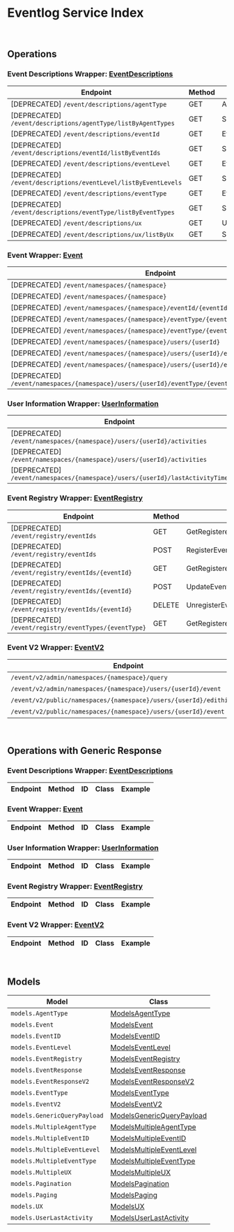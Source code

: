 # Eventlog Service Index

&nbsp;  

## Operations

### Event Descriptions Wrapper:  [EventDescriptions](../../AccelByte.Sdk/Api/Eventlog/Wrapper/EventDescriptions.cs)
| Endpoint | Method | ID | Class | Example |
|---|---|---|---|---|
| [DEPRECATED] `/event/descriptions/agentType` | GET | AgentTypeDescriptionHandler | [AgentTypeDescriptionHandler](../../AccelByte.Sdk/Api/Eventlog/Operation/EventDescriptions/AgentTypeDescriptionHandler.cs) | [AgentTypeDescriptionHandler](../../samples/AccelByte.Sdk.Sample.Cli/ApiCommand/Eventlog/EventDescriptions/AgentTypeDescriptionHandler.cs) |
| [DEPRECATED] `/event/descriptions/agentType/listByAgentTypes` | GET | SpecificAgentTypeDescriptionHandler | [SpecificAgentTypeDescriptionHandler](../../AccelByte.Sdk/Api/Eventlog/Operation/EventDescriptions/SpecificAgentTypeDescriptionHandler.cs) | [SpecificAgentTypeDescriptionHandler](../../samples/AccelByte.Sdk.Sample.Cli/ApiCommand/Eventlog/EventDescriptions/SpecificAgentTypeDescriptionHandler.cs) |
| [DEPRECATED] `/event/descriptions/eventId` | GET | EventIDDescriptionHandler | [EventIDDescriptionHandler](../../AccelByte.Sdk/Api/Eventlog/Operation/EventDescriptions/EventIDDescriptionHandler.cs) | [EventIDDescriptionHandler](../../samples/AccelByte.Sdk.Sample.Cli/ApiCommand/Eventlog/EventDescriptions/EventIDDescriptionHandler.cs) |
| [DEPRECATED] `/event/descriptions/eventId/listByEventIds` | GET | SpecificEventIDDescriptionHandler | [SpecificEventIDDescriptionHandler](../../AccelByte.Sdk/Api/Eventlog/Operation/EventDescriptions/SpecificEventIDDescriptionHandler.cs) | [SpecificEventIDDescriptionHandler](../../samples/AccelByte.Sdk.Sample.Cli/ApiCommand/Eventlog/EventDescriptions/SpecificEventIDDescriptionHandler.cs) |
| [DEPRECATED] `/event/descriptions/eventLevel` | GET | EventLevelDescriptionHandler | [EventLevelDescriptionHandler](../../AccelByte.Sdk/Api/Eventlog/Operation/EventDescriptions/EventLevelDescriptionHandler.cs) | [EventLevelDescriptionHandler](../../samples/AccelByte.Sdk.Sample.Cli/ApiCommand/Eventlog/EventDescriptions/EventLevelDescriptionHandler.cs) |
| [DEPRECATED] `/event/descriptions/eventLevel/listByEventLevels` | GET | SpecificEventLevelDescriptionHandler | [SpecificEventLevelDescriptionHandler](../../AccelByte.Sdk/Api/Eventlog/Operation/EventDescriptions/SpecificEventLevelDescriptionHandler.cs) | [SpecificEventLevelDescriptionHandler](../../samples/AccelByte.Sdk.Sample.Cli/ApiCommand/Eventlog/EventDescriptions/SpecificEventLevelDescriptionHandler.cs) |
| [DEPRECATED] `/event/descriptions/eventType` | GET | EventTypeDescriptionHandler | [EventTypeDescriptionHandler](../../AccelByte.Sdk/Api/Eventlog/Operation/EventDescriptions/EventTypeDescriptionHandler.cs) | [EventTypeDescriptionHandler](../../samples/AccelByte.Sdk.Sample.Cli/ApiCommand/Eventlog/EventDescriptions/EventTypeDescriptionHandler.cs) |
| [DEPRECATED] `/event/descriptions/eventType/listByEventTypes` | GET | SpecificEventTypeDescriptionHandler | [SpecificEventTypeDescriptionHandler](../../AccelByte.Sdk/Api/Eventlog/Operation/EventDescriptions/SpecificEventTypeDescriptionHandler.cs) | [SpecificEventTypeDescriptionHandler](../../samples/AccelByte.Sdk.Sample.Cli/ApiCommand/Eventlog/EventDescriptions/SpecificEventTypeDescriptionHandler.cs) |
| [DEPRECATED] `/event/descriptions/ux` | GET | UXNameDescriptionHandler | [UXNameDescriptionHandler](../../AccelByte.Sdk/Api/Eventlog/Operation/EventDescriptions/UXNameDescriptionHandler.cs) | [UXNameDescriptionHandler](../../samples/AccelByte.Sdk.Sample.Cli/ApiCommand/Eventlog/EventDescriptions/UXNameDescriptionHandler.cs) |
| [DEPRECATED] `/event/descriptions/ux/listByUx` | GET | SpecificUXDescriptionHandler | [SpecificUXDescriptionHandler](../../AccelByte.Sdk/Api/Eventlog/Operation/EventDescriptions/SpecificUXDescriptionHandler.cs) | [SpecificUXDescriptionHandler](../../samples/AccelByte.Sdk.Sample.Cli/ApiCommand/Eventlog/EventDescriptions/SpecificUXDescriptionHandler.cs) |

### Event Wrapper:  [Event](../../AccelByte.Sdk/Api/Eventlog/Wrapper/Event.cs)
| Endpoint | Method | ID | Class | Example |
|---|---|---|---|---|
| [DEPRECATED] `/event/namespaces/{namespace}` | GET | GetEventByNamespaceHandler | [GetEventByNamespaceHandler](../../AccelByte.Sdk/Api/Eventlog/Operation/Event/GetEventByNamespaceHandler.cs) | [GetEventByNamespaceHandler](../../samples/AccelByte.Sdk.Sample.Cli/ApiCommand/Eventlog/Event/GetEventByNamespaceHandler.cs) |
| [DEPRECATED] `/event/namespaces/{namespace}` | POST | PostEventHandler | [PostEventHandler](../../AccelByte.Sdk/Api/Eventlog/Operation/Event/PostEventHandler.cs) | [PostEventHandler](../../samples/AccelByte.Sdk.Sample.Cli/ApiCommand/Eventlog/Event/PostEventHandler.cs) |
| [DEPRECATED] `/event/namespaces/{namespace}/eventId/{eventId}` | GET | GetEventByEventIDHandler | [GetEventByEventIDHandler](../../AccelByte.Sdk/Api/Eventlog/Operation/Event/GetEventByEventIDHandler.cs) | [GetEventByEventIDHandler](../../samples/AccelByte.Sdk.Sample.Cli/ApiCommand/Eventlog/Event/GetEventByEventIDHandler.cs) |
| [DEPRECATED] `/event/namespaces/{namespace}/eventType/{eventType}` | GET | GetEventByEventTypeHandler | [GetEventByEventTypeHandler](../../AccelByte.Sdk/Api/Eventlog/Operation/Event/GetEventByEventTypeHandler.cs) | [GetEventByEventTypeHandler](../../samples/AccelByte.Sdk.Sample.Cli/ApiCommand/Eventlog/Event/GetEventByEventTypeHandler.cs) |
| [DEPRECATED] `/event/namespaces/{namespace}/eventType/{eventType}/eventId/{eventId}` | GET | GetEventByEventTypeAndEventIDHandler | [GetEventByEventTypeAndEventIDHandler](../../AccelByte.Sdk/Api/Eventlog/Operation/Event/GetEventByEventTypeAndEventIDHandler.cs) | [GetEventByEventTypeAndEventIDHandler](../../samples/AccelByte.Sdk.Sample.Cli/ApiCommand/Eventlog/Event/GetEventByEventTypeAndEventIDHandler.cs) |
| [DEPRECATED] `/event/namespaces/{namespace}/users/{userId}` | GET | GetEventByUserIDHandler | [GetEventByUserIDHandler](../../AccelByte.Sdk/Api/Eventlog/Operation/Event/GetEventByUserIDHandler.cs) | [GetEventByUserIDHandler](../../samples/AccelByte.Sdk.Sample.Cli/ApiCommand/Eventlog/Event/GetEventByUserIDHandler.cs) |
| [DEPRECATED] `/event/namespaces/{namespace}/users/{userId}/eventId/{eventId}` | GET | GetEventByUserIDAndEventIDHandler | [GetEventByUserIDAndEventIDHandler](../../AccelByte.Sdk/Api/Eventlog/Operation/Event/GetEventByUserIDAndEventIDHandler.cs) | [GetEventByUserIDAndEventIDHandler](../../samples/AccelByte.Sdk.Sample.Cli/ApiCommand/Eventlog/Event/GetEventByUserIDAndEventIDHandler.cs) |
| [DEPRECATED] `/event/namespaces/{namespace}/users/{userId}/eventType/{eventType}` | GET | GetEventByUserIDAndEventTypeHandler | [GetEventByUserIDAndEventTypeHandler](../../AccelByte.Sdk/Api/Eventlog/Operation/Event/GetEventByUserIDAndEventTypeHandler.cs) | [GetEventByUserIDAndEventTypeHandler](../../samples/AccelByte.Sdk.Sample.Cli/ApiCommand/Eventlog/Event/GetEventByUserIDAndEventTypeHandler.cs) |
| [DEPRECATED] `/event/namespaces/{namespace}/users/{userId}/eventType/{eventType}/eventId/{eventId}` | GET | GetEventByUserEventIDAndEventTypeHandler | [GetEventByUserEventIDAndEventTypeHandler](../../AccelByte.Sdk/Api/Eventlog/Operation/Event/GetEventByUserEventIDAndEventTypeHandler.cs) | [GetEventByUserEventIDAndEventTypeHandler](../../samples/AccelByte.Sdk.Sample.Cli/ApiCommand/Eventlog/Event/GetEventByUserEventIDAndEventTypeHandler.cs) |

### User Information Wrapper:  [UserInformation](../../AccelByte.Sdk/Api/Eventlog/Wrapper/UserInformation.cs)
| Endpoint | Method | ID | Class | Example |
|---|---|---|---|---|
| [DEPRECATED] `/event/namespaces/{namespace}/users/{userId}/activities` | GET | GetUserActivitiesHandler | [GetUserActivitiesHandler](../../AccelByte.Sdk/Api/Eventlog/Operation/UserInformation/GetUserActivitiesHandler.cs) | [GetUserActivitiesHandler](../../samples/AccelByte.Sdk.Sample.Cli/ApiCommand/Eventlog/UserInformation/GetUserActivitiesHandler.cs) |
| [DEPRECATED] `/event/namespaces/{namespace}/users/{userId}/activities` | DELETE | DeleteUserActivitiesHandler | [DeleteUserActivitiesHandler](../../AccelByte.Sdk/Api/Eventlog/Operation/UserInformation/DeleteUserActivitiesHandler.cs) | [DeleteUserActivitiesHandler](../../samples/AccelByte.Sdk.Sample.Cli/ApiCommand/Eventlog/UserInformation/DeleteUserActivitiesHandler.cs) |
| [DEPRECATED] `/event/namespaces/{namespace}/users/{userId}/lastActivityTime` | GET | LastUserActivityTimeHandler | [LastUserActivityTimeHandler](../../AccelByte.Sdk/Api/Eventlog/Operation/UserInformation/LastUserActivityTimeHandler.cs) | [LastUserActivityTimeHandler](../../samples/AccelByte.Sdk.Sample.Cli/ApiCommand/Eventlog/UserInformation/LastUserActivityTimeHandler.cs) |

### Event Registry Wrapper:  [EventRegistry](../../AccelByte.Sdk/Api/Eventlog/Wrapper/EventRegistry.cs)
| Endpoint | Method | ID | Class | Example |
|---|---|---|---|---|
| [DEPRECATED] `/event/registry/eventIds` | GET | GetRegisteredEventsHandler | [GetRegisteredEventsHandler](../../AccelByte.Sdk/Api/Eventlog/Operation/EventRegistry/GetRegisteredEventsHandler.cs) | [GetRegisteredEventsHandler](../../samples/AccelByte.Sdk.Sample.Cli/ApiCommand/Eventlog/EventRegistry/GetRegisteredEventsHandler.cs) |
| [DEPRECATED] `/event/registry/eventIds` | POST | RegisterEventHandler | [RegisterEventHandler](../../AccelByte.Sdk/Api/Eventlog/Operation/EventRegistry/RegisterEventHandler.cs) | [RegisterEventHandler](../../samples/AccelByte.Sdk.Sample.Cli/ApiCommand/Eventlog/EventRegistry/RegisterEventHandler.cs) |
| [DEPRECATED] `/event/registry/eventIds/{eventId}` | GET | GetRegisteredEventIDHandler | [GetRegisteredEventIDHandler](../../AccelByte.Sdk/Api/Eventlog/Operation/EventRegistry/GetRegisteredEventIDHandler.cs) | [GetRegisteredEventIDHandler](../../samples/AccelByte.Sdk.Sample.Cli/ApiCommand/Eventlog/EventRegistry/GetRegisteredEventIDHandler.cs) |
| [DEPRECATED] `/event/registry/eventIds/{eventId}` | POST | UpdateEventRegistryHandler | [UpdateEventRegistryHandler](../../AccelByte.Sdk/Api/Eventlog/Operation/EventRegistry/UpdateEventRegistryHandler.cs) | [UpdateEventRegistryHandler](../../samples/AccelByte.Sdk.Sample.Cli/ApiCommand/Eventlog/EventRegistry/UpdateEventRegistryHandler.cs) |
| [DEPRECATED] `/event/registry/eventIds/{eventId}` | DELETE | UnregisterEventIDHandler | [UnregisterEventIDHandler](../../AccelByte.Sdk/Api/Eventlog/Operation/EventRegistry/UnregisterEventIDHandler.cs) | [UnregisterEventIDHandler](../../samples/AccelByte.Sdk.Sample.Cli/ApiCommand/Eventlog/EventRegistry/UnregisterEventIDHandler.cs) |
| [DEPRECATED] `/event/registry/eventTypes/{eventType}` | GET | GetRegisteredEventsByEventTypeHandler | [GetRegisteredEventsByEventTypeHandler](../../AccelByte.Sdk/Api/Eventlog/Operation/EventRegistry/GetRegisteredEventsByEventTypeHandler.cs) | [GetRegisteredEventsByEventTypeHandler](../../samples/AccelByte.Sdk.Sample.Cli/ApiCommand/Eventlog/EventRegistry/GetRegisteredEventsByEventTypeHandler.cs) |

### Event V2 Wrapper:  [EventV2](../../AccelByte.Sdk/Api/Eventlog/Wrapper/EventV2.cs)
| Endpoint | Method | ID | Class | Example |
|---|---|---|---|---|
| `/event/v2/admin/namespaces/{namespace}/query` | POST | QueryEventStreamHandler | [QueryEventStreamHandler](../../AccelByte.Sdk/Api/Eventlog/Operation/EventV2/QueryEventStreamHandler.cs) | [QueryEventStreamHandler](../../samples/AccelByte.Sdk.Sample.Cli/ApiCommand/Eventlog/EventV2/QueryEventStreamHandler.cs) |
| `/event/v2/admin/namespaces/{namespace}/users/{userId}/event` | GET | GetEventSpecificUserV2Handler | [GetEventSpecificUserV2Handler](../../AccelByte.Sdk/Api/Eventlog/Operation/EventV2/GetEventSpecificUserV2Handler.cs) | [GetEventSpecificUserV2Handler](../../samples/AccelByte.Sdk.Sample.Cli/ApiCommand/Eventlog/EventV2/GetEventSpecificUserV2Handler.cs) |
| `/event/v2/public/namespaces/{namespace}/users/{userId}/edithistory` | GET | GetPublicEditHistory | [GetPublicEditHistory](../../AccelByte.Sdk/Api/Eventlog/Operation/EventV2/GetPublicEditHistory.cs) | [GetPublicEditHistory](../../samples/AccelByte.Sdk.Sample.Cli/ApiCommand/Eventlog/EventV2/GetPublicEditHistory.cs) |
| `/event/v2/public/namespaces/{namespace}/users/{userId}/event` | GET | GetUserEventsV2Public | [GetUserEventsV2Public](../../AccelByte.Sdk/Api/Eventlog/Operation/EventV2/GetUserEventsV2Public.cs) | [GetUserEventsV2Public](../../samples/AccelByte.Sdk.Sample.Cli/ApiCommand/Eventlog/EventV2/GetUserEventsV2Public.cs) |


&nbsp;  

## Operations with Generic Response

### Event Descriptions Wrapper:  [EventDescriptions](../../AccelByte.Sdk/Api/Eventlog/Wrapper/EventDescriptions.cs)
| Endpoint | Method | ID | Class | Example |
|---|---|---|---|---|

### Event Wrapper:  [Event](../../AccelByte.Sdk/Api/Eventlog/Wrapper/Event.cs)
| Endpoint | Method | ID | Class | Example |
|---|---|---|---|---|

### User Information Wrapper:  [UserInformation](../../AccelByte.Sdk/Api/Eventlog/Wrapper/UserInformation.cs)
| Endpoint | Method | ID | Class | Example |
|---|---|---|---|---|

### Event Registry Wrapper:  [EventRegistry](../../AccelByte.Sdk/Api/Eventlog/Wrapper/EventRegistry.cs)
| Endpoint | Method | ID | Class | Example |
|---|---|---|---|---|

### Event V2 Wrapper:  [EventV2](../../AccelByte.Sdk/Api/Eventlog/Wrapper/EventV2.cs)
| Endpoint | Method | ID | Class | Example |
|---|---|---|---|---|


&nbsp;  

## Models

| Model | Class |
|---|---|
| `models.AgentType` | [ModelsAgentType](../../AccelByte.Sdk/Api/Eventlog/Model/ModelsAgentType.cs) |
| `models.Event` | [ModelsEvent](../../AccelByte.Sdk/Api/Eventlog/Model/ModelsEvent.cs) |
| `models.EventID` | [ModelsEventID](../../AccelByte.Sdk/Api/Eventlog/Model/ModelsEventID.cs) |
| `models.EventLevel` | [ModelsEventLevel](../../AccelByte.Sdk/Api/Eventlog/Model/ModelsEventLevel.cs) |
| `models.EventRegistry` | [ModelsEventRegistry](../../AccelByte.Sdk/Api/Eventlog/Model/ModelsEventRegistry.cs) |
| `models.EventResponse` | [ModelsEventResponse](../../AccelByte.Sdk/Api/Eventlog/Model/ModelsEventResponse.cs) |
| `models.EventResponseV2` | [ModelsEventResponseV2](../../AccelByte.Sdk/Api/Eventlog/Model/ModelsEventResponseV2.cs) |
| `models.EventType` | [ModelsEventType](../../AccelByte.Sdk/Api/Eventlog/Model/ModelsEventType.cs) |
| `models.EventV2` | [ModelsEventV2](../../AccelByte.Sdk/Api/Eventlog/Model/ModelsEventV2.cs) |
| `models.GenericQueryPayload` | [ModelsGenericQueryPayload](../../AccelByte.Sdk/Api/Eventlog/Model/ModelsGenericQueryPayload.cs) |
| `models.MultipleAgentType` | [ModelsMultipleAgentType](../../AccelByte.Sdk/Api/Eventlog/Model/ModelsMultipleAgentType.cs) |
| `models.MultipleEventID` | [ModelsMultipleEventID](../../AccelByte.Sdk/Api/Eventlog/Model/ModelsMultipleEventID.cs) |
| `models.MultipleEventLevel` | [ModelsMultipleEventLevel](../../AccelByte.Sdk/Api/Eventlog/Model/ModelsMultipleEventLevel.cs) |
| `models.MultipleEventType` | [ModelsMultipleEventType](../../AccelByte.Sdk/Api/Eventlog/Model/ModelsMultipleEventType.cs) |
| `models.MultipleUX` | [ModelsMultipleUX](../../AccelByte.Sdk/Api/Eventlog/Model/ModelsMultipleUX.cs) |
| `models.Pagination` | [ModelsPagination](../../AccelByte.Sdk/Api/Eventlog/Model/ModelsPagination.cs) |
| `models.Paging` | [ModelsPaging](../../AccelByte.Sdk/Api/Eventlog/Model/ModelsPaging.cs) |
| `models.UX` | [ModelsUX](../../AccelByte.Sdk/Api/Eventlog/Model/ModelsUX.cs) |
| `models.UserLastActivity` | [ModelsUserLastActivity](../../AccelByte.Sdk/Api/Eventlog/Model/ModelsUserLastActivity.cs) |
